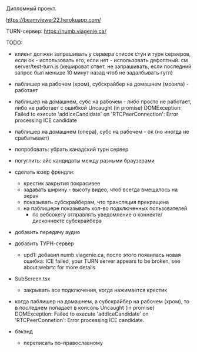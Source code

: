 Дипломный проект.

https://beamviewer22.herokuapp.com/

TURN-сервер: https://numb.viagenie.ca/

TODO:

* клиент должен запрашивать у сервера список стун и турн серверов, если ок - использовать
  его, если нет - использовать дефолтный. см server/test-turn.js (кешироват ответ, не запрашивать,
  если последний запрос был меньше 10 минут назад чтоб не задалбывать гугл)

* паблишер на рабочем (хром), субскрайбер на домашнем (мозила) - работает
* паблишер на домашнем, субс на рабочем - либо просто не работает, либо не работает с ошибкой
   Uncaught (in promise) DOMException: Failed to execute 'addIceCandidate' on 'RTCPeerConnection': Error processing ICE candidate
* паблишер на домашнем (опера), субс на рабочем - ок (но иногда не срабатывает)

* попробовать: убрать канадский турн сервер
* погуглить: айс кандидаты между разными браузерами

* сделать юзер френдли:
  * крестик закрытия покрасивее
  * задавать ширину - высоту видео, чтоб всегда вмещалось на экран
  * показывать субскрайберам, что трансляция прекращена
  * на паблишере показывать кол-во подключенных пользователей
    * по вебсокету отправлять уведомление о коннекте/дисконнекте субскрайбера

* добавить передачу аудио

* добавить ТУРН-сервер
  * upd1: добавил numb.viagenie.ca, после этого появилась новая ошибка: 
    ICE failed, your TURN server appears to be broken, see about:webrtc for more details

* SubScreen.tsx
  * закрывать все подключения, когда нажимается крестик

* когда паблишер на домашнем, а субскрайбер на рабочем (хром), то в последнем попадает в консоль
Uncaught (in promise) DOMException: Failed to execute 'addIceCandidate' on 'RTCPeerConnetion': Error processing ICE candidate.

* бэкэнд
  * переписать по-православному
